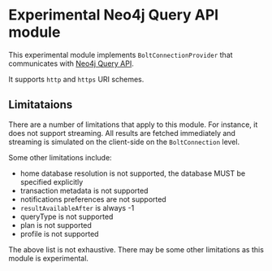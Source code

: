 # Experimental Neo4j Query API module

This experimental module implements `BoltConnectionProvider` that communicates with [Neo4j Query API](https://neo4j.com/docs/query-api/current/).

It supports `http` and `https` URI schemes.

## Limitataions

There are a number of limitations that apply to this module. For instance, it does not support streaming. All results are
fetched immediately and streaming is simulated on the client-side on the `BoltConnection` level.

Some other limitations include:
- home database resolution is not supported, the database MUST be specified explicitly
- transaction metadata is not supported
- notifications preferences are not supported
- `resultAvailableAfter` is always -1
- queryType is not supported
- plan is not supported
- profile is not supported

The above list is not exhaustive. There may be some other limitations as this module is experimental.
